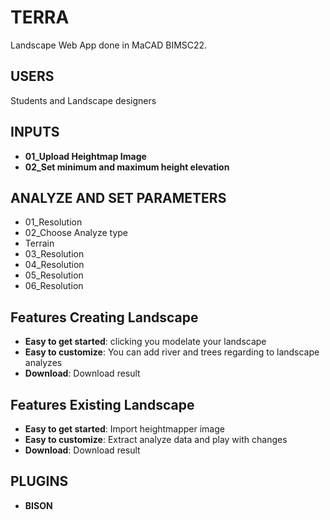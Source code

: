 # TERRA
Landscape Web App done in MaCAD BIMSC22.

## USERS
Students and Landscape designers

## INPUTS
- **01_Upload Heightmap Image**
- **02_Set minimum and maximum height elevation**

## ANALYZE AND SET PARAMETERS
- 01_Resolution
- 02_Choose Analyze type
-   Terrain
- 03_Resolution
- 04_Resolution
- 05_Resolution
- 06_Resolution

## Features Creating Landscape
- **Easy to get started**: clicking you modelate your landscape
- **Easy to customize**: You can add river and trees regarding to landscape analyzes
- **Download**: Download result

## Features Existing Landscape
- **Easy to get started**: Import heightmapper image
- **Easy to customize**: Extract analyze data and play with changes
- **Download**: Download result

## PLUGINS
- **BISON**
